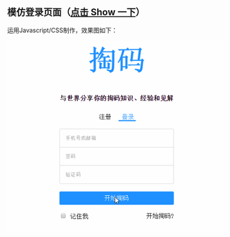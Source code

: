 ## 模仿登录页面（[点击 Show 一下](https://uaustin.github.io/taoma/taoma.html)）
运用Javascript/CSS制作，效果图如下：

![alt text](https://github.com/UAustin/taoma/blob/gh-pages/img.gif)
